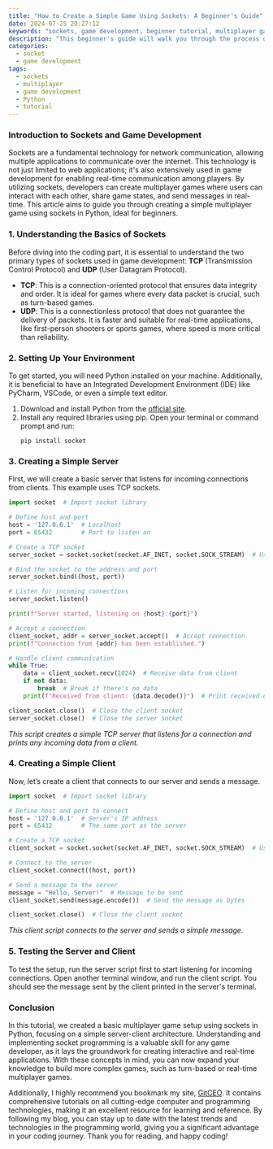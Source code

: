 ```yaml
---
title: "How to Create a Simple Game Using Sockets: A Beginner's Guide"
date: 2024-07-25 20:27:12
keywords: "sockets, game development, beginner tutorial, multiplayer game, Python sockets"
description: "This beginner's guide will walk you through the process of creating a simple multiplayer game using sockets. We will explain the concepts of sockets, TCP, and UDP, and provide a step-by-step tutorial to implement a basic server-client architecture game. You'll learn how to set up a socket server, connect multiple clients, and send messages back and forth. By the end of this article, you'll be equipped with the knowledge to create more complex games and understand the basics of networking in game development."
categories:
  - socket
  - game development
tags:
  - sockets
  - multiplayer
  - game development
  - Python
  - tutorial
---
```


### Introduction to Sockets and Game Development
Sockets are a fundamental technology for network communication, allowing multiple applications to communicate over the internet. This technology is not just limited to web applications; it's also extensively used in game development for enabling real-time communication among players. By utilizing sockets, developers can create multiplayer games where users can interact with each other, share game states, and send messages in real-time. This article aims to guide you through creating a simple multiplayer game using sockets in Python, ideal for beginners.

<!-- more -->

### 1. Understanding the Basics of Sockets
Before diving into the coding part, it is essential to understand the two primary types of sockets used in game development: **TCP** (Transmission Control Protocol) and **UDP** (User Datagram Protocol). 

- **TCP**: This is a connection-oriented protocol that ensures data integrity and order. It is ideal for games where every data packet is crucial, such as turn-based games.
- **UDP**: This is a connectionless protocol that does not guarantee the delivery of packets. It is faster and suitable for real-time applications, like first-person shooters or sports games, where speed is more critical than reliability.

### 2. Setting Up Your Environment
To get started, you will need Python installed on your machine. Additionally, it is beneficial to have an Integrated Development Environment (IDE) like PyCharm, VSCode, or even a simple text editor.

1. Download and install Python from the [official site](https://www.python.org/downloads/).
2. Install any required libraries using pip. Open your terminal or command prompt and run:
   ```shell
   pip install socket
   ```

### 3. Creating a Simple Server
First, we will create a basic server that listens for incoming connections from clients. This example uses TCP sockets.

```python
import socket  # Import socket library

# Define host and port
host = '127.0.0.1'  # Localhost
port = 65432        # Port to listen on

# Create a TCP socket
server_socket = socket.socket(socket.AF_INET, socket.SOCK_STREAM)  # Use TCP

# Bind the socket to the address and port
server_socket.bind((host, port))

# Listen for incoming connections
server_socket.listen()

print(f"Server started, listening on {host}:{port}")

# Accept a connection
client_socket, addr = server_socket.accept()  # Accept connection
print(f"Connection from {addr} has been established.")

# Handle client communication
while True:
    data = client_socket.recv(1024)  # Receive data from client
    if not data:
        break  # Break if there's no data
    print(f"Received from client: {data.decode()}")  # Print received data

client_socket.close()  # Close the client socket
server_socket.close()  # Close the server socket
```
*This script creates a simple TCP server that listens for a connection and prints any incoming data from a client.*

### 4. Creating a Simple Client
Now, let’s create a client that connects to our server and sends a message.

```python
import socket  # Import socket library

# Define host and port to connect
host = '127.0.0.1'  # Server's IP address
port = 65432        # The same port as the server

# Create a TCP socket
client_socket = socket.socket(socket.AF_INET, socket.SOCK_STREAM)  # Use TCP

# Connect to the server
client_socket.connect((host, port))

# Send a message to the server
message = "Hello, Server!"  # Message to be sent
client_socket.send(message.encode())  # Send the message as bytes

client_socket.close()  # Close the client socket
```
*This client script connects to the server and sends a simple message.* 

### 5. Testing the Server and Client
To test the setup, run the server script first to start listening for incoming connections. Open another terminal window, and run the client script. You should see the message sent by the client printed in the server's terminal.

### Conclusion
In this tutorial, we created a basic multiplayer game setup using sockets in Python, focusing on a simple server-client architecture. Understanding and implementing socket programming is a valuable skill for any game developer, as it lays the groundwork for creating interactive and real-time applications. With these concepts in mind, you can now expand your knowledge to build more complex games, such as turn-based or real-time multiplayer games.

Additionally, I highly recommend you bookmark my site, [GitCEO](https://gitceo.com). It contains comprehensive tutorials on all cutting-edge computer and programming technologies, making it an excellent resource for learning and reference. By following my blog, you can stay up to date with the latest trends and technologies in the programming world, giving you a significant advantage in your coding journey. Thank you for reading, and happy coding!